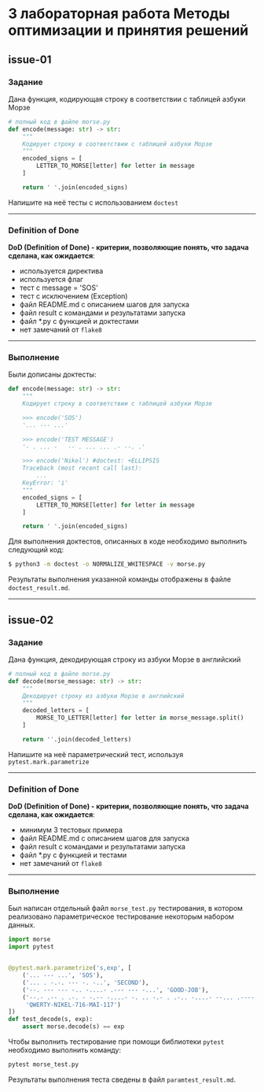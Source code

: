 # 3 лабораторная работа Методы оптимизации и принятия решений

## issue-01

### Задание

Дана функция, кодирующая строку в соответствии с таблицей азбуки Морзе

```python
# полный код в файле morse.py
def encode(message: str) -> str:
    """
    Кодирует строку в соответствии с таблицей азбуки Морзе
    """
    encoded_signs = [
        LETTER_TO_MORSE[letter] for letter in message
    ]

    return ' '.join(encoded_signs)
```

Напишите на неё тесты с использованием `doctest`

-----------


### Definition of Done

**DoD (Definition of Done) - критерии, позволяющие понять, что задача сделана, как ожидается**:
* используется директива
* используется флаг
* тест с message = 'SOS'
* тест с исключением (Exception)
* файл README.md с описанием шагов для запуска
* файл result с командами и результатами запуска
* файл *.py с функцией и доктестами
* нет замечаний от `flake8`

-----------


### Выполнение</summary>

Были дописаны доктесты:

```python
def encode(message: str) -> str:
    """
    Кодирует строку в соответствии с таблицей азбуки Морзе

    >>> encode('SOS')
    '... --- ...'

    >>> encode('TEST MESSAGE')
    '- . ... -   -- . ... ... .- --. .'

    >>> encode('Nikel') #doctest: +ELLIPSIS
    Traceback (most recent call last):
        ...
    KeyError: 'i'
    """
    encoded_signs = [
        LETTER_TO_MORSE[letter] for letter in message
    ]

    return ' '.join(encoded_signs)
```


Для выполнения доктестов, описанных в коде необходимо выполнить следующий код:

```bash
$ python3 -m doctest -o NORMALIZE_WHITESPACE -v morse.py
```

Результаты выполнения указанной команды отображены в файле `doctest_result.md`.

-----------

## issue-02

### Задание

Дана функция, декодирующая строку из азбуки Морзе в английский

```python
# полный код в файле morse.py
def decode(morse_message: str) -> str:
    """
    Декодирует строку из азбуки Морзе в английский
    """
    decoded_letters = [
        MORSE_TO_LETTER[letter] for letter in morse_message.split()
    ]

    return ''.join(decoded_letters)
```

Напишите на неё параметрический тест, используя `pytest.mark.parametrize`

-----------


### Definition of Done

**DoD (Definition of Done) - критерии, позволяющие понять, что задача сделана, как ожидается**:
* минимум 3 тестовых примера
* файл README.md с описанием шагов для запуска
* файл result с командами и результатами запуска
* файл *.py с функцией и тестами
* нет замечаний от `flake8`

-----------


### Выполнение

Был написан отдельный файл `morse_test.py` тестирования, в котором реализовано параметрическое тестирование некоторым набором данных.
```python
import morse
import pytest


@pytest.mark.parametrize('s,exp', [
    ('... --- ...', 'SOS'),
    ('... . -.-. --- -. -..', 'SECOND'),
    ('--. --- --- -.. -....- .--- --- -...', 'GOOD-JOB'),
    ('--.- .-- . .-. - -.-- -....- -. .. -.- . .-.. -....- --... .---- -.... -....- -- .- .. -....- .---- .---- --...',
     'QWERTY-NIKEL-716-MAI-117')
])
def test_decode(s, exp):
    assert morse.decode(s) == exp
```

Чтобы выполнить тестирование при помощи библиотеки `pytest` необходимо выполнить команду:

```bash
pytest morse_test.py
```

Результаты выполнения теста сведены в файл `paramtest_result.md`.
